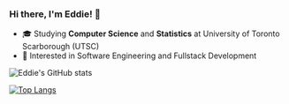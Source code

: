 ### Hi there, I'm Eddie! 👋

- 🎓 Studying **Computer Science** and **Statistics** at University of Toronto Scarborough (UTSC)
- 👀 Interested in Software Engineering and Fullstack Development

![Eddie's GitHub stats](https://github-readme-stats.vercel.app/api?username=eshinhw&show_icons=true)

<!-- [![Top Langs](https://github-readme-stats.vercel.app/api/top-langs/?username=eshinhw&layout=compact)](https://github.com/eshinhw/github-readme-stats) -->

[![Top Langs](https://github-readme-stats.vercel.app/api/top-langs/?username=eshinhw&langs_count=5)](https://github.com/anuraghazra/github-readme-stats)

